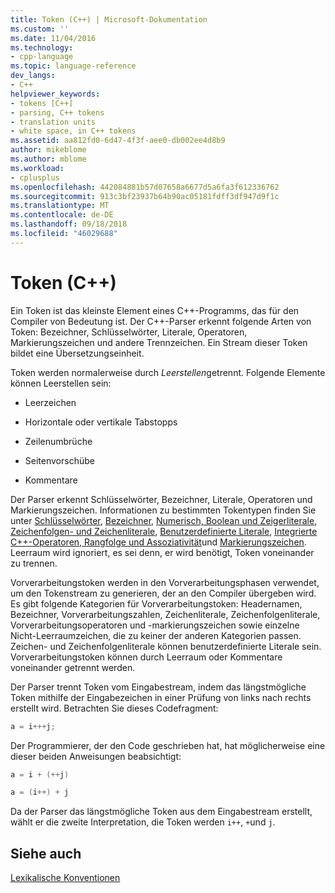 ```yaml
---
title: Token (C++) | Microsoft-Dokumentation
ms.custom: ''
ms.date: 11/04/2016
ms.technology:
- cpp-language
ms.topic: language-reference
dev_langs:
- C++
helpviewer_keywords:
- tokens [C++]
- parsing, C++ tokens
- translation units
- white space, in C++ tokens
ms.assetid: aa812fd0-6d47-4f3f-aee0-db002ee4d8b9
author: mikeblome
ms.author: mblome
ms.workload:
- cplusplus
ms.openlocfilehash: 442084881b57d07658a6677d5a6fa3f612336762
ms.sourcegitcommit: 913c3bf23937b64b90ac05181fdff3df947d9f1c
ms.translationtype: MT
ms.contentlocale: de-DE
ms.lasthandoff: 09/18/2018
ms.locfileid: "46029688"
---
```

# <a name="tokens-c"></a>Token (C++)

Ein Token ist das kleinste Element eines C++-Programms, das für den Compiler von Bedeutung ist. Der C++-Parser erkennt folgende Arten von Token: Bezeichner, Schlüsselwörter, Literale, Operatoren, Markierungszeichen und andere Trennzeichen. Ein Stream dieser Token bildet eine Übersetzungseinheit.

Token werden normalerweise durch *Leerstellen*getrennt. Folgende Elemente können Leerstellen sein:

- Leerzeichen

- Horizontale oder vertikale Tabstopps

- Zeilenumbrüche

- Seitenvorschübe

- Kommentare

Der Parser erkennt Schlüsselwörter, Bezeichner, Literale, Operatoren und Markierungszeichen. Informationen zu bestimmten Tokentypen finden Sie unter [Schlüsselwörter](../cpp/keywords-cpp.md), [Bezeichner](../cpp/identifiers-cpp.md), [Numerisch, Boolean und Zeigerliterale](../cpp/numeric-boolean-and-pointer-literals-cpp.md), [Zeichenfolgen- und Zeichenliterale](../cpp/string-and-character-literals-cpp.md), [Benutzerdefinierte Literale](../cpp/user-defined-literals-cpp.md), [Integrierte C++-Operatoren, Rangfolge und Assoziativität](../cpp/cpp-built-in-operators-precedence-and-associativity.md)und [Markierungszeichen](../cpp/punctuators-cpp.md). Leerraum wird ignoriert, es sei denn, er wird benötigt, Token voneinander zu trennen.

Vorverarbeitungstoken werden in den Vorverarbeitungsphasen verwendet, um den Tokenstream zu generieren, der an den Compiler übergeben wird. Es gibt folgende Kategorien für Vorverarbeitungstoken: Headernamen, Bezeichner, Vorverarbeitungszahlen, Zeichenliterale, Zeichenfolgenliterale, Vorverarbeitungsoperatoren und -markierungszeichen sowie einzelne Nicht-Leerraumzeichen, die zu keiner der anderen Kategorien passen. Zeichen- und Zeichenfolgenliterale können benutzerdefinierte Literale sein. Vorverarbeitungstoken können durch Leerraum oder Kommentare voneinander getrennt werden.

Der Parser trennt Token vom Eingabestream, indem das längstmögliche Token mithilfe der Eingabezeichen in einer Prüfung von links nach rechts erstellt wird. Betrachten Sie dieses Codefragment:

```cpp
a = i+++j;
```

Der Programmierer, der den Code geschrieben hat, hat möglicherweise eine dieser beiden Anweisungen beabsichtigt:

```cpp
a = i + (++j)

a = (i++) + j
```

Da der Parser das längstmögliche Token aus dem Eingabestream erstellt, wählt er die zweite Interpretation, die Token werden `i++`, `+`und `j`.

## <a name="see-also"></a>Siehe auch

[Lexikalische Konventionen](../cpp/lexical-conventions.md)